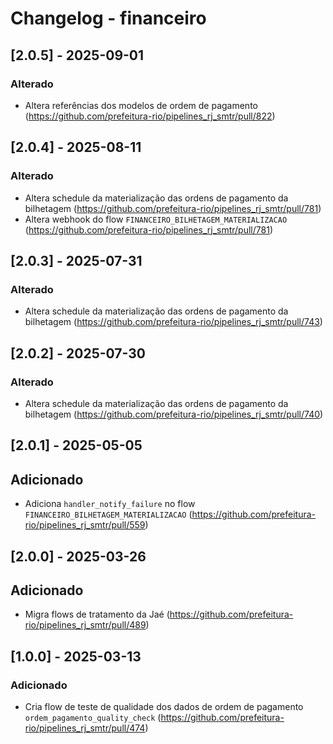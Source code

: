 # Changelog - financeiro

## [2.0.5] - 2025-09-01

### Alterado

- Altera referências dos modelos de ordem de pagamento (https://github.com/prefeitura-rio/pipelines_rj_smtr/pull/822)

## [2.0.4] - 2025-08-11

### Alterado

- Altera schedule da materialização das ordens de pagamento da bilhetagem (https://github.com/prefeitura-rio/pipelines_rj_smtr/pull/781)
- Altera webhook do flow `FINANCEIRO_BILHETAGEM_MATERIALIZACAO` (https://github.com/prefeitura-rio/pipelines_rj_smtr/pull/781)

## [2.0.3] - 2025-07-31

### Alterado

- Altera schedule da materialização das ordens de pagamento da bilhetagem (https://github.com/prefeitura-rio/pipelines_rj_smtr/pull/743)

## [2.0.2] - 2025-07-30

### Alterado

- Altera schedule da materialização das ordens de pagamento da bilhetagem (https://github.com/prefeitura-rio/pipelines_rj_smtr/pull/740)

## [2.0.1] - 2025-05-05

## Adicionado

- Adiciona `handler_notify_failure` no flow `FINANCEIRO_BILHETAGEM_MATERIALIZACAO` (https://github.com/prefeitura-rio/pipelines_rj_smtr/pull/559)

## [2.0.0] - 2025-03-26

## Adicionado

- Migra flows de tratamento da Jaé (https://github.com/prefeitura-rio/pipelines_rj_smtr/pull/489)

## [1.0.0] - 2025-03-13

### Adicionado

- Cria flow de teste de qualidade dos dados de ordem de pagamento `ordem_pagamento_quality_check` (https://github.com/prefeitura-rio/pipelines_rj_smtr/pull/474)
